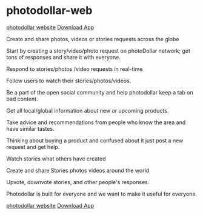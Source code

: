# photodollar-web

[photodollar website](https://photodollar.in)
[Download App](https://play.google.com/store/apps/details?id=app.photodollar.web&hl=en_IN)

Create and share photos, videos or stories requests across the globe

Start by creating a story/video/photo request on photoDollar network; get tons of responses and share it with everyone.

Respond to stories/photos /video requests in real-time

Follow users to watch their stories/photos/videos.

Be a part of the open social community and help photodollar keep a tab on bad content.

Get all local/global information about new or upcoming products.

Take advice and recommendations from people who know the area and have similar tastes.

Thinking about buying a product and confused about it just post a new request and get help.

Watch stories what others have created

Create and share Stories photos videos around the world

Upvote, downvote stories, and other people's responses.

Photodollar is built for everyone and we want to make it useful for everyone.

[photodollar website](https://photodollar.in)
[Download App](https://play.google.com/store/apps/details?id=app.photodollar.web&hl=en_IN)
